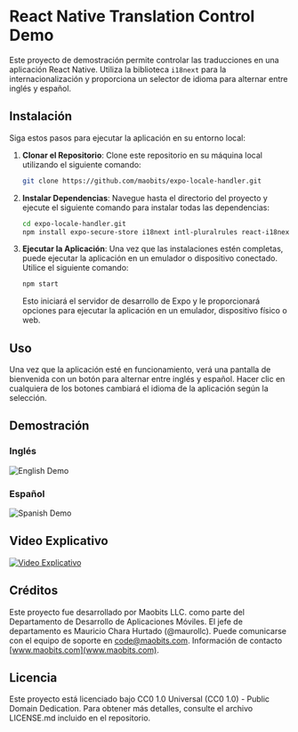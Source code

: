 # React Native Translation Control Demo

Este proyecto de demostración permite controlar las traducciones en una aplicación React Native. Utiliza la biblioteca `i18next` para la internacionalización y proporciona un selector de idioma para alternar entre inglés y español.

## Instalación

Siga estos pasos para ejecutar la aplicación en su entorno local:

1. **Clonar el Repositorio**: Clone este repositorio en su máquina local utilizando el siguiente comando:

   ```bash
   git clone https://github.com/maobits/expo-locale-handler.git
   ```

2. **Instalar Dependencias**: Navegue hasta el directorio del proyecto y ejecute el siguiente comando para instalar todas las dependencias:

   ```bash
   cd expo-locale-handler.git
   npm install expo-secure-store i18next intl-pluralrules react-i18next
   ```

3. **Ejecutar la Aplicación**: Una vez que las instalaciones estén completas, puede ejecutar la aplicación en un emulador o dispositivo conectado. Utilice el siguiente comando:

   ```bash
   npm start
   ```

   Esto iniciará el servidor de desarrollo de Expo y le proporcionará opciones para ejecutar la aplicación en un emulador, dispositivo físico o web.

## Uso

Una vez que la aplicación esté en funcionamiento, verá una pantalla de bienvenida con un botón para alternar entre inglés y español. Hacer clic en cualquiera de los botones cambiará el idioma de la aplicación según la selección.

## Demostración

### Inglés
![English Demo](https://i.ibb.co/GvGbfFW/screenshot-expo-locale-handler-e-en.jpg)

### Español
![Spanish Demo](https://i.ibb.co/2Ncbg8V/screenshot-expo-locale-handler-e-es.jpg)

## Video Explicativo

[![Video Explicativo](https://i.ibb.co/n6wSCqG/pantallazo-video-explicativo-i18n-react-native.png)](https://www.youtube.com/watch?v=Zw-CbxtQHyk&t=509s)

## Créditos

Este proyecto fue desarrollado por Maobits LLC. como parte del Departamento de Desarrollo de Aplicaciones Móviles. El jefe de departamento es Mauricio Chara Hurtado (@maurollc). Puede comunicarse con el equipo de soporte en code@maobits.com. Información de contacto [www.maobits.com](www.maobits.com).

## Licencia

Este proyecto está licenciado bajo CC0 1.0 Universal (CC0 1.0) - Public Domain Dedication. Para obtener más detalles, consulte el archivo LICENSE.md incluido en el repositorio.
